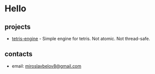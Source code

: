 # Hello

## projects

+ [tetris-engine](https://www.github.com/miroslavbel/tetris_engine) - Simple engine for tetris. Not atomic. Not thread-safe.

## contacts

+ email: [miroslavbelov8@gmail.com](mailto:miroslavbelov8@gmail.com)
